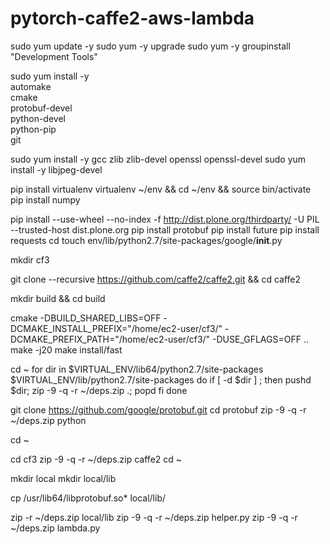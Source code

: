 # pytorch-caffe2-aws-lambda

sudo yum update -y
sudo yum -y upgrade
sudo yum -y groupinstall "Development Tools"

sudo yum install -y \
automake \
cmake \
protobuf-devel \
python-devel \
python-pip \
git

sudo yum install -y gcc zlib zlib-devel openssl openssl-devel
sudo yum install -y libjpeg-devel

pip install virtualenv
virtualenv ~/env && cd ~/env && source bin/activate
pip install numpy

pip install --use-wheel --no-index -f http://dist.plone.org/thirdparty/ -U PIL --trusted-host dist.plone.org
pip install protobuf
pip install future
pip install requests
cd
touch env/lib/python2.7/site-packages/google/__init__.py

mkdir cf3

git clone --recursive https://github.com/caffe2/caffe2.git && cd caffe2

mkdir build && cd build

cmake -DBUILD_SHARED_LIBS=OFF -DCMAKE_INSTALL_PREFIX="/home/ec2-user/cf3/" -DCMAKE_PREFIX_PATH="/home/ec2-user/cf3/" -DUSE_GFLAGS=OFF  ..
make -j20
make install/fast

cd ~
for dir in $VIRTUAL_ENV/lib64/python2.7/site-packages \
	   $VIRTUAL_ENV/lib/python2.7/site-packages
do
  if [ -d $dir ] ; then
    pushd $dir; zip -9 -q -r ~/deps.zip .; popd
  fi
done

git clone https://github.com/google/protobuf.git
cd protobuf
zip -9 -q -r ~/deps.zip python

cd ~

cd cf3
zip -9 -q -r ~/deps.zip caffe2
cd ~

mkdir local
mkdir local/lib

cp /usr/lib64/libprotobuf.so* local/lib/

zip -r ~/deps.zip local/lib
zip -9 -q -r ~/deps.zip helper.py
zip -9 -q -r ~/deps.zip lambda.py
